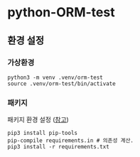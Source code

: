# python-ORM-test

## 환경 설정

### 가상환경

```Shell
python3 -m venv .venv/orm-test
source .venv/orm-test/bin/activate
```

### 패키지
패키지 환경 설정 ([참고](https://medium.com/packagr/using-pip-compile-to-manage-dependencies-in-your-python-packages-8451b21a949e))

```Shell
pip3 install pip-tools
pip-compile requirements.in # 의존성 계산.
pip3 install -r requirements.txt
```
